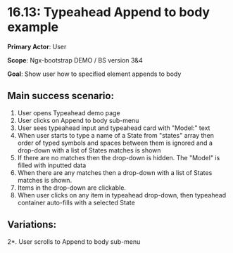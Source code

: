 16.13: Typeahead Append to body example
=======================================
**Primary Actor**: User

**Scope**: Ngx-bootstrap DEMO / BS version 3&4

**Goal**: Show user how to specified element appends to body

Main success scenario:
----------------------
1. User opens Typeahead demo page
2. User clicks on Append to body sub-menu
3. User sees typeahead input and typeahead card with "Model:" text
4. When user starts to type a name of a State from "states" array then order of typed symbols and spaces between them is ignored and a drop-down with a list of States matches is shown
5. If there are no matches then the drop-down is hidden. The "Model" is filled with inputted data
6. When there are any matches then a drop-down with a list of States matches is shown.
7. Items in the drop-down are clickable.
8. When user clicks on any item in typeahead drop-down, then typeahead container auto-fills with a selected State

Variations:
-----------
2*. User scrolls to Append to body sub-menu
